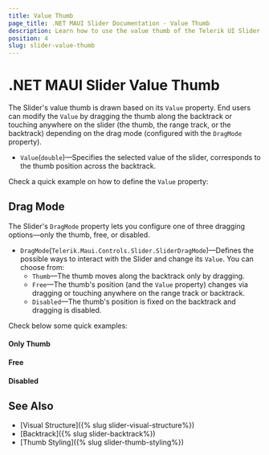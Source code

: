 ```yaml
---
title: Value Thumb
page_title: .NET MAUI Slider Documentation - Value Thumb
description: Learn how to use the value thumb of the Telerik UI Slider for .NET MAUI. End users drag the value thumb across the backtrack to select a desired value.
position: 4
slug: slider-value-thumb
---
```


# .NET MAUI Slider Value Thumb

The Slider's value thumb is drawn based on its `Value` property. End users can modify the `Value` by dragging the thumb along the backtrack or touching anywhere on the slider (the thumb, the range track, or the backtrack) depending on the drag mode (configured with the `DragMode` property).

* `Value`(`double`)&mdash;Specifies the selected value of the slider, corresponds to the thumb position across the backtrack.

Check a quick example on how to define the `Value` property:

<snippet id='slider-getting-started-xaml' />

## Drag Mode

The Slider's `DragMode` property lets you configure one of three dragging options&mdash;only the thumb, free, or disabled.

* `DragMode`(`Telerik.Maui.Controls.Slider.SliderDragMode`)&mdash;Defines the possible ways to interact with the Slider and change its `Value`. You can choose from:
    * `Thumb`&mdash;The thumb moves along the backtrack only by dragging.
    * `Free`&mdash;The thumb's position (and the `Value` property) changes via dragging or touching anywhere on the range track or backtrack.
    * `Disabled`&mdash;The thumb's position is fixed on the backtrack and dragging is disabled.
 
Check below some quick examples:

#### Only Thumb

<snippet id='slider-drag-thumb-xaml' />

#### Free

<snippet id='slider-drag-free-xaml' />

#### Disabled

<snippet id='slider-drag-disabled-xaml' />

## See Also

- [Visual Structure]({% slug slider-visual-structure%})
- [Backtrack]({% slug slider-backtrack%})
- [Thumb Styling]({% slug slider-thumb-styling%})
